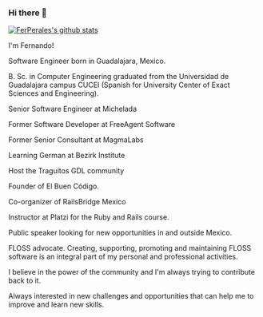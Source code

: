 ### Hi there 👋

[![FerPerales's github stats](https://github-readme-stats.vercel.app/api?username=ferperales)](https://github.com/anuraghazra/github-readme-stats)


I'm Fernando!

Software Engineer born in Guadalajara, Mexico.

B. Sc. in Computer Engineering graduated from the Universidad de Guadalajara campus CUCEI (Spanish for University Center of Exact Sciences and Engineering).

Senior Software Engineer at Michelada

Former Software Developer at FreeAgent Software

Former Senior Consultant at MagmaLabs

Learning German at Bezirk Institute

Host the Traguitos GDL community

Founder of El Buen Código.

Co-organizer of RailsBridge Mexico

Instructor at Platzi for the Ruby and Rails course.

Public speaker looking for new opportunities in and outside Mexico.

FLOSS advocate. Creating, supporting, promoting and maintaining FLOSS software is an integral part of my personal and professional activities.

I believe in the power of the community and I'm always trying to contribute back to it.

Always interested in new challenges and opportunities that can help me to improve and learn new skills. 

<!--
**FerPerales/FerPerales** is a ✨ _special_ ✨ repository because its `README.md` (this file) appears on your GitHub profile.

Here are some ideas to get you started:

- 🔭 I’m currently working on ...
- 🌱 I’m currently learning ...
- 👯 I’m looking to collaborate on ...
- 🤔 I’m looking for help with ...
- 💬 Ask me about ...
- 📫 How to reach me: ...
- 😄 Pronouns: ...
- ⚡ Fun fact: ...
-->
